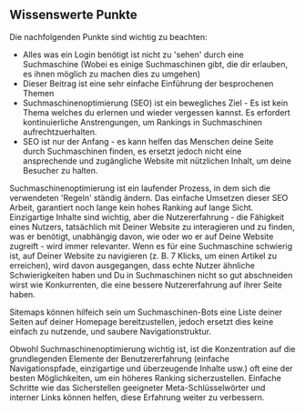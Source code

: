 <!-- Filename: Important_SEO_Points_To_Remember / Display title: Wichtige SEO Punkte die man wissen sollte -->

## Wissenswerte Punkte

Die nachfolgenden Punkte sind wichtig zu beachten:

- Alles was ein Login benötigt ist nicht zu 'sehen' durch eine
  Suchmaschine (Wobei es einige Suchmaschinen gibt, die dir erlauben, es
  ihnen möglich zu machen dies zu umgehen)
- Dieser Beitrag ist eine sehr einfache Einführung der besprochenen
  Themen
- Suchmaschinenoptimierung (SEO) ist ein bewegliches Ziel - Es ist kein
  Thema welches du erlernen und wieder vergessen kannst. Es erfordert
  kontinuierliche Anstrengungen, um Rankings in Suchmaschinen
  aufrechtzuerhalten.
- SEO ist nur der Anfang - es kann helfen das Menschen deine Seite durch
  Suchmaschinen finden, es ersetzt jedoch nicht eine ansprechende und
  zugängliche Website mit nützlichen Inhalt, um deine Besucher zu
  halten.

Suchmaschinenoptimierung ist ein laufender Prozess, in dem sich die
verwendeten 'Regeln' ständig ändern. Das einfache Umsetzen dieser SEO
Arbeit, garantiert noch lange kein hohes Ranking auf lange Sicht.
Einzigartige Inhalte sind wichtig, aber die Nutzererfahrung - die
Fähigkeit eines Nutzers, tatsächlich mit Deiner Website zu interagieren
und zu finden, was er benötigt, unabhängig davon, wie oder wo er auf
Deine Website zugreift - wird immer relevanter. Wenn es für eine
Suchmaschine schwierig ist, auf Deiner Website zu navigieren (z. B. 7
Klicks, um einen Artikel zu erreichen), wird davon ausgegangen, dass
echte Nutzer ähnliche Schwierigkeiten haben und Du in Suchmaschinen
nicht so gut abschneiden wirst wie Konkurrenten, die eine bessere
Nutzererfahrung auf ihrer Seite haben.

Sitemaps können hilfeich sein um Suchmaschinen-Bots eine Liste deiner
Seiten auf deiner Homepage bereitzustellen, jedoch ersetzt dies keine
einfach zu nutzende, und saubere Navigationstruktur.

Obwohl Suchmaschinenoptimierung wichtig ist, ist die Konzentration auf
die grundlegenden Elemente der Benutzererfahrung (einfache
Navigationspfade, einzigartige und überzeugende Inhalte usw.) oft eine
der besten Möglichkeiten, um ein höheres Ranking sicherzustellen.
Einfache Schritte wie das Sicherstellen geeigneter Meta-Schlüsselwörter
und interner Links können helfen, diese Erfahrung weiter zu verbessern.
